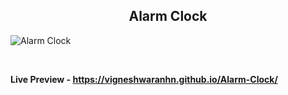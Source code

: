 <h2 align = "center">Alarm Clock</h2>

![Alarm Clock](https://user-images.githubusercontent.com/122967566/213353138-127e2b64-eec1-463e-bf30-2471c0bba6a8.png)

<br>

**Live Preview - https://vigneshwaranhn.github.io/Alarm-Clock/**
